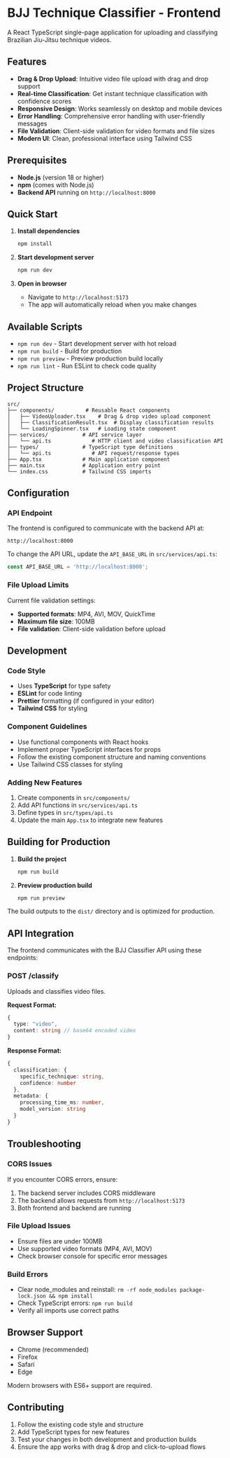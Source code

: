 # BJJ Technique Classifier - Frontend

A React TypeScript single-page application for uploading and classifying Brazilian Jiu-Jitsu technique videos.

## Features

- **Drag & Drop Upload**: Intuitive video file upload with drag and drop support
- **Real-time Classification**: Get instant technique classification with confidence scores
- **Responsive Design**: Works seamlessly on desktop and mobile devices
- **Error Handling**: Comprehensive error handling with user-friendly messages
- **File Validation**: Client-side validation for video formats and file sizes
- **Modern UI**: Clean, professional interface using Tailwind CSS

## Prerequisites

- **Node.js** (version 18 or higher)
- **npm** (comes with Node.js)
- **Backend API** running on `http://localhost:8000`

## Quick Start

1. **Install dependencies**
   ```bash
   npm install
   ```

2. **Start development server**
   ```bash
   npm run dev
   ```

3. **Open in browser**
   - Navigate to `http://localhost:5173`
   - The app will automatically reload when you make changes

## Available Scripts

- `npm run dev` - Start development server with hot reload
- `npm run build` - Build for production
- `npm run preview` - Preview production build locally
- `npm run lint` - Run ESLint to check code quality

## Project Structure

```
src/
├── components/          # Reusable React components
│   ├── VideoUploader.tsx    # Drag & drop video upload component
│   ├── ClassificationResult.tsx  # Display classification results
│   └── LoadingSpinner.tsx   # Loading state component
├── services/           # API service layer
│   └── api.ts             # HTTP client and video classification API
├── types/              # TypeScript type definitions
│   └── api.ts             # API request/response types
├── App.tsx             # Main application component
├── main.tsx            # Application entry point
└── index.css           # Tailwind CSS imports
```

## Configuration

### API Endpoint
The frontend is configured to communicate with the backend API at:
```
http://localhost:8000
```

To change the API URL, update the `API_BASE_URL` in `src/services/api.ts`:

```typescript
const API_BASE_URL = 'http://localhost:8000';
```

### File Upload Limits
Current file validation settings:
- **Supported formats**: MP4, AVI, MOV, QuickTime
- **Maximum file size**: 100MB
- **File validation**: Client-side validation before upload

## Development

### Code Style
- Uses **TypeScript** for type safety
- **ESLint** for code linting
- **Prettier** formatting (if configured in your editor)
- **Tailwind CSS** for styling

### Component Guidelines
- Use functional components with React hooks
- Implement proper TypeScript interfaces for props
- Follow the existing component structure and naming conventions
- Use Tailwind CSS classes for styling

### Adding New Features
1. Create components in `src/components/`
2. Add API functions in `src/services/api.ts`
3. Define types in `src/types/api.ts`
4. Update the main `App.tsx` to integrate new features

## Building for Production

1. **Build the project**
   ```bash
   npm run build
   ```

2. **Preview production build**
   ```bash
   npm run preview
   ```

The build outputs to the `dist/` directory and is optimized for production.

## API Integration

The frontend communicates with the BJJ Classifier API using these endpoints:

### POST /classify
Uploads and classifies video files.

**Request Format:**
```typescript
{
  type: "video",
  content: string // base64 encoded video
}
```

**Response Format:**
```typescript
{
  classification: {
    specific_technique: string,
    confidence: number
  },
  metadata: {
    processing_time_ms: number,
    model_version: string
  }
}
```

## Troubleshooting

### CORS Issues
If you encounter CORS errors, ensure:
1. The backend server includes CORS middleware
2. The backend allows requests from `http://localhost:5173`
3. Both frontend and backend are running

### File Upload Issues
- Ensure files are under 100MB
- Use supported video formats (MP4, AVI, MOV)
- Check browser console for specific error messages

### Build Errors
- Clear node_modules and reinstall: `rm -rf node_modules package-lock.json && npm install`
- Check TypeScript errors: `npm run build`
- Verify all imports use correct paths

## Browser Support

- Chrome (recommended)
- Firefox
- Safari
- Edge

Modern browsers with ES6+ support are required.

## Contributing

1. Follow the existing code style and structure
2. Add TypeScript types for new features
3. Test your changes in both development and production builds
4. Ensure the app works with drag & drop and click-to-upload flows